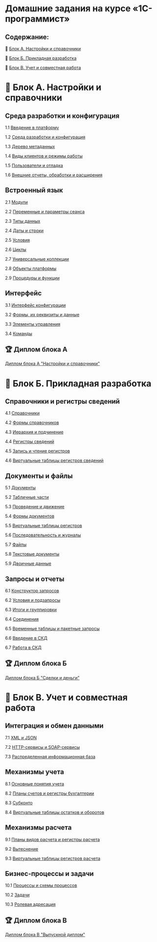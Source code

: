 # Домашние задания на курсе «1С-программист»
## Содержание:
:pushpin: [Блок А. Настройки и справочники](https://github.com/netology-code/1c-homeworks/blob/master/README.md#pushpin-%D0%B1%D0%BB%D0%BE%D0%BA-%D0%B0-%D0%BD%D0%B0%D1%81%D1%82%D1%80%D0%BE%D0%B9%D0%BA%D0%B8-%D0%B8-%D1%81%D0%BF%D1%80%D0%B0%D0%B2%D0%BE%D1%87%D0%BD%D0%B8%D0%BA%D0%B8)

:pushpin: [Блок Б. Прикладная разработка](https://github.com/netology-code/1c-homeworks/blob/master/README.md#pushpin-%D0%B1%D0%BB%D0%BE%D0%BA-%D0%B1-%D0%BF%D1%80%D0%B8%D0%BA%D0%BB%D0%B0%D0%B4%D0%BD%D0%B0%D1%8F-%D1%80%D0%B0%D0%B7%D1%80%D0%B0%D0%B1%D0%BE%D1%82%D0%BA%D0%B0)

:pushpin: [Блок В. Учет и совместная работа](https://github.com/netology-code/1c-homeworks/blob/master/README.md#pushpin-%D0%B1%D0%BB%D0%BE%D0%BA-b-%D1%83%D1%87%D0%B5%D1%82-%D0%B8-%D1%81%D0%BE%D0%B2%D0%BC%D0%B5%D1%81%D1%82%D0%BD%D0%B0%D1%8F-%D1%80%D0%B0%D0%B1%D0%BE%D1%82%D0%B0)
# :pushpin: Блок А. Настройки и справочники
## Среда разработки и конфигурация		
1.1 [Введение в платформу]( homework-1-1.md)

1.2 [Среда разработки и конфигурация]( homework-1-2.md)  

1.3 [Дерево метаданных]( homework-1-3.md)

1.4 [Виды клиентов и режимы работы]( homework-1-4.md)

1.5 [Пользователи и отладка]( homework-1-5.md)  

1.6 [Внешние отчеты, обработки и расширения]( homework-1-6.md)

## Встроенный язык 		
2.1 [Модули]( homework-2-1.md)

2.2 [Переменные и параметры сеанса]( homework-2-2.md)

2.3 [Типы данных]( homework-2-3.md)

2.4 [Даты и строки](homework-2-4.md)

2.5 [Условия](homework-2-5.md)

2.6 [Циклы](homework-2-6.md)

2.7 [Универсальные коллекции](homework-2-7.md)

2.8 [Объекты платформы](homework-2-8.md)

2.9 [Процедуры и функции](homework-2-9.md)

## Интерфейс
3.1 [Интерфейс конфигурации](homework-3-1.md)

3.2 [Формы, их реквизиты и данные](homework-3-2.md)

3.3 [Элементы управления](homework-3-3.md)

3.4 [Команды](homework-3-4.md)

## :trophy: Диплом блока А 
[Диплом блока А "Настройки и справочники"](diploma-a.md)

# :pushpin: Блок Б. Прикладная разработка
## Справочники и регистры сведений	
4.1 [Справочники](homework-4-1.md)

4.2 [Формы справочников](homework-4-2.md)

4.3 [Иерархия и подчинение](homework-4-3.md)

4.4 [Регистры сведений](homework-4-4.md)

4.5 [Запись и чтение регистров](homework-4-5.md)

4.6 [Виртуальные таблицы регистров сведений](homework-4-6.md)

## Документы и файлы	
5.1 [Документы](homework-5-1.md)

5.2 [Табличные части](homework-5-2.md)

5.3 [Проведение и движение](homework-5-3.md)

5.4 [Формы документов](homework-5-4.md)

5.5 [Виртуальные таблицы регистров](homework-5-5.md)

5.6 [Последовательность и журналы](homework-5-6.md)

5.7 [Файлы](homework-5-7.md)

5.8 [Текстовые документы](homework-5-8.md)

5.9 [Двоичные данные](homework-5-9.md)

## Запросы и отчеты
6.1 [Конструктор запросов](homework-6-1.md)

6.2 [Условия и подзапросы](homework-6-2.md)

6.3 [Итоги и группировки](homework-6-3.md)

6.4 [Соединения](homework-6-4.md)

6.5 [Временные таблицы и пакетные запросы](homework-6-5.md)

6.6 [Введение в СКД](homework-6-6.md)

6.7 [Работа в СКД](homework-6-7.md)

## :trophy: Диплом блока Б 
[Диплом блока Б "Сделки и деньги"](diploma-b.md)

# :pushpin: Блок B. Учет и совместная работа
## Интеграция и обмен данными
7.1 [XML и JSON](homework-7-1.md)

7.2 [HTTP-сервисы и SOAP-сервисы](homework-7-2.md)

7.3 [Распределенная информационная база](homework-7-3.md)

## Механизмы учета
8.1 [Основные понятия учета](homework-8-1.md)

8.2 [Планы счетов и регистры бухгалтерии](homework-8-2.md)

8.3 [Субконто](homework-8-3.md)

8.4 [Виртуальные таблицы остатков и оборотов](homework-8-4.md)

## Механизмы расчета
9.1 [Планы видов расчета и регистры расчета](homework-9-1.md)

9.2 [Вытеснение](homework-9-2.md)

9.3 [Виртуальные таблицы регистров расчета](homework-9-3.md)

## Бизнес-процессы и задачи
10.1 [Процессы и схемы процессов](homework-10-1.md)

10.2 [Задачи](homework-10-2.md)

10.3 [Ролевая адресация](homework-10-3.md)
## :trophy: Диплом блока В 
[Диплом блока В "Выпускной диплом"](diploma-c.md)
